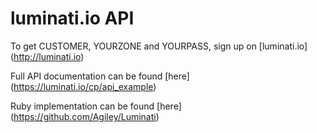 # luminati.io API

To get CUSTOMER, YOURZONE and YOURPASS, sign up on [luminati.io] (http://luminati.io)

Full API documentation can be found [here] (https://luminati.io/cp/api_example)

Ruby implementation can be found [here] (https://github.com/Agiley/Luminati)
